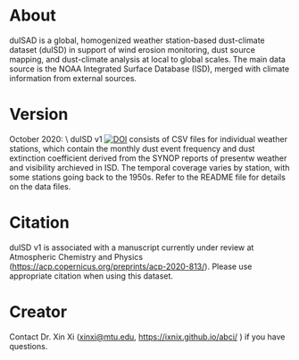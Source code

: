 # About
duISAD is a global, homogenized weather station-based dust-climate dataset (duISD) in support of wind erosion monitoring, dust source mapping, and dust-climate analysis at local to global scales. The main data source is the NOAA Integrated Surface Database (ISD), merged with climate information from external sources.

# Version
October 2020: \ 
duISD v1 [![DOI](https://zenodo.org/badge/DOI/10.5281/zenodo.4107346.svg)](https://doi.org/10.5281/zenodo.4107346) consists of CSV files for individual weather stations, which contain the monthly dust event frequency and dust extinction coefficient derived from the SYNOP reports of presentw weather and visibility archieved in ISD. The temporal coverage varies by station, with some stations going back to the 1950s. Refer to the README file for details on the data files.

# Citation
duISD v1 is associated with a manuscript currently under review at Atmospheric Chemistry and Physics (https://acp.copernicus.org/preprints/acp-2020-813/). Please use appropriate citation when using this dataset.

# Creator
Contact Dr. Xin Xi (xinxi@mtu.edu, https://ixnix.github.io/abci/ ) if you have questions.
